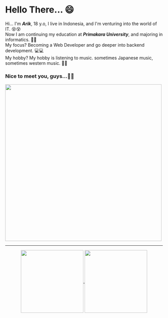 <h1>Hello There... 😄</h1>

<span>Hi... I'm <i><b>Arik</b></i>, 18 y.o, I live in Indonesia, and I'm venturing into the world of IT. 😵😵</span><br/>
<span>Now I am continuing my education at <i><b>Primakara University</b></i>, and majoring in informatics. 🧑‍🎓</span><br/>
<span>My focus? Becoming a Web Developer and go deeper into backend development. 💻💻</span><br/>
<span>My hobby? My hobby is listening to music. sometimes Japanese music, sometimes western music. 🎵🎵</span><br/>
<h3><b>Nice to meet you, guys...👋👋</b></h3>
<img width=500 src="https://static.wikia.nocookie.net/871741d0-c97f-4fc9-8cea-8f6411385816/scale-to-width/755">

<hr>

<p align="center">
    <a href="https://github.com/anuraghazra/github-readme-stats">
      <img height=200 align="center" src="https://github-readme-stats.vercel.app/api?username=ArikusumaWardana&show_icons=true" />
    </a>
    <a href="https://github.com/anuraghazra/convoychat">
      <img height=200 align="center" src="https://github-readme-stats.vercel.app/api/top-langs?username=ArikusumaWardana&layout=compact&langs_count=8&card_width=320" />
    </a>
</p>
